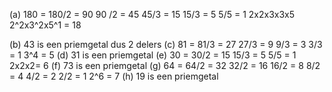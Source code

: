 (a) 180 = 180/2 = 90
				90 /2 = 45
				45/3 = 15
				15/3 = 5
				5/5 = 1
				2x2x3x3x5
				2^2x3^2x5^1 = 18
				
(b) 43 is een priemgetal dus 2 							delers
(c) 81 =   81/3 = 27
				27/3 = 9
				9/3 = 3
				3/3 = 1
				3^4 = 5
(d) 31 is een priemgetal
(e) 30 =  30/2 = 15
				15/3 = 5
				5/5 = 1
				2x2x2= 6
(f) 73 is een priemgetal
(g) 64 =  64/2 = 32
				32/2 = 16
				16/2 = 8
				8/2 = 4
				4/2 = 2
				2/2 = 1
				2^6 = 7
(h) 19 is een priemgetal


				
